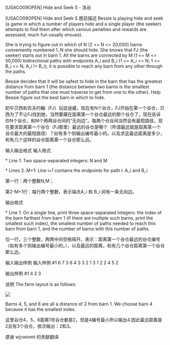 



[USACO09OPEN] Hide and Seek S - 洛谷














[USACO09OPEN] Hide and Seek S
题目描述
Bessie is playing hide and seek (a game in which a number of players hide and a single player (the seeker) attempts to find them after which various penalties and rewards are assessed; much fun usually ensues).

She is trying to figure out in which of N (2 <= N <= 20,000) barns conveniently numbered 1..N she should hide. She knows that FJ (the seeker) starts out in barn 1. All the barns are connected by M (1 <= M <= 50,000) bidirectional paths with endpoints A\_i and B\_i (1 <= A\_i <= N; 1 <= B\_i <= N; A\_i != B\_i); it is possible to reach any barn from any other through the paths.

Bessie decides that it will be safest to hide in the barn that has the greatest distance from barn 1 (the distance between two barns is the smallest number of paths that one must traverse to get from one to the other). Help Bessie figure out the best barn in which to hide.

奶牛贝西和农夫约翰（FJ）玩捉迷藏，现在有N个谷仓，FJ开始在第一个谷仓，贝西为了不让FJ找到她，当然要藏在距离第一个谷仓最远的那个谷仓了。现在告诉你N个谷仓，和M个两两谷仓间的“无向边”。每两个仓谷间当然会有最短路径，现在要求距离第一个谷仓（FJ那里）最远的谷仓是哪个（所谓最远就是距离第一个谷仓最大的最短路径）？如有多个则输出编号最小的。以及求这最远距离是多少，和有几个这样的谷仓距离第一个谷仓那么远。

输入输出格式
输入格式

\* Line 1: Two space-separated integers: N and M

\* Lines 2..M+1: Line i+1 contains the endpoints for path i: A\_i and B\_i

第一行：两个整数N,M；


第2-M+1行：每行两个整数，表示端点A\_i 和 B\_i 间有一条无向边。

输出格式

\* Line 1: On a single line, print three space-separated integers: the index of the barn farthest from barn 1 (if there are multiple such barns, print the smallest such index), the smallest number of paths needed to reach this barn from barn 1, and the number of barns with this number of paths.

仅一行，三个整数，两两中间空格隔开。表示：距离第一个谷仓最远的谷仓编号（如有多个则输出编号最小的。），以及最远的距离，和有几个谷仓距离第一个谷仓那么远。

输入输出样例
输入样例 #1
6 7 
3 6 
4 3 
3 2 
1 3 
1 2 
2 4 
5 2 

输出样例 #1
4 2 3 

说明
The farm layout is as follows:

 ![](https://cdn.luogu.com.cn/upload/pic/2815.png) 

Barns 4, 5, and 6 are all a distance of 2 from barn 1. We choose barn 4 because it has the smallest index.



这里谷仓4，5，6距离1号谷仓都是2，但是4编号最小所以输出4.因此最远距离是2且有3个谷仓，依次输出：2和3。 

感谢 wjcwinmt 的贡献翻译







